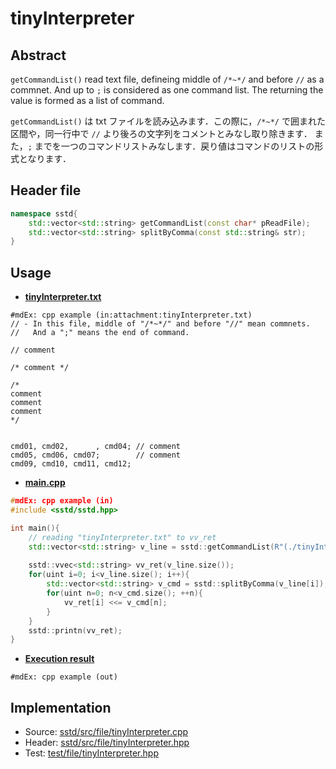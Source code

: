 # tinyInterpreter
## Abstract
`getCommandList()` read text file, defineing middle of `/*~*/` and before `//` as a commnet.
And up to `;` is considered as one command list. The returning the value is formed as a list of command.

`getCommandList()` は txt ファイルを読み込みます．この際に，`/*~*/` で囲まれた区間や，同一行中で `//` より後ろの文字列をコメントとみなし取り除きます．
また，`;` までを一つのコマンドリストみなします．戻り値はコマンドのリストの形式となります．

## Header file
```cpp
namespace sstd{
    std::vector<std::string> getCommandList(const char* pReadFile);
    std::vector<std::string> splitByComma(const std::string& str);
}
```

## Usage
- <u>**tinyInterpreter.txt**</u>
```
#mdEx: cpp example (in:attachment:tinyInterpreter.txt)
// - In this file, middle of "/*~*/" and before "//" mean commnets.
//   And a ";" means the end of command.

// comment

/* comment */

/* 
comment 
comment 
comment 
*/


cmd01, cmd02,      , cmd04; // comment
cmd05, cmd06, cmd07;        // comment
cmd09, cmd10, cmd11, cmd12;
```
- <u>**main.cpp**</u>
```cpp
#mdEx: cpp example (in)
#include <sstd/sstd.hpp>

int main(){
    // reading "tinyInterpreter.txt" to vv_ret
    std::vector<std::string> v_line = sstd::getCommandList(R"(./tinyInterpreter.txt)");
    
    sstd::vvec<std::string> vv_ret(v_line.size());
    for(uint i=0; i<v_line.size(); i++){
        std::vector<std::string> v_cmd = sstd::splitByComma(v_line[i]);
        for(uint n=0; n<v_cmd.size(); ++n){
            vv_ret[i] <<= v_cmd[n];
        }
    }
    sstd::printn(vv_ret);
}
```
- <u>**Execution result**</u>
```
#mdEx: cpp example (out)
```

## Implementation
- Source: [sstd/src/file/tinyInterpreter.cpp](https://github.com/admiswalker/SubStandardLibrary-SSTD-/blob/master/sstd/src/file/tinyInterpreter.cpp)
- Header: [sstd/src/file/tinyInterpreter.hpp](https://github.com/admiswalker/SubStandardLibrary-SSTD-/blob/master/sstd/src/file/tinyInterpreter.hpp)
- Test: [test/file/tinyInterpreter.hpp](https://github.com/admiswalker/SubStandardLibrary-SSTD-/blob/master/test/file/tinyInterpreter.hpp)

